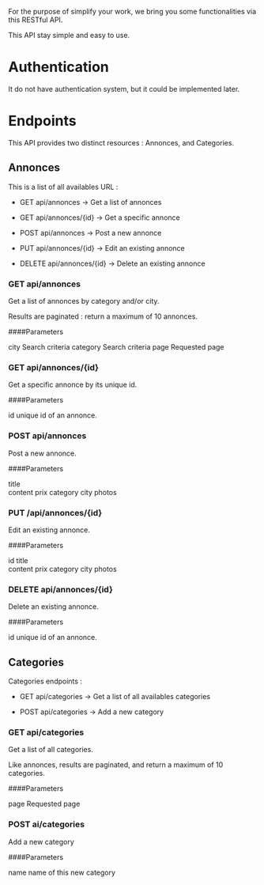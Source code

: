 For the purpose of simplify your work, we bring you some functionalities via this RESTful API.

This API stay simple and easy to use.

Authentication
==============

It do not have authentication system, but it could be implemented later.

Endpoints
=========

This API provides two distinct resources : Annonces, and Categories.

Annonces
--------

This is a list of all availables URL :

- GET api/annonces 			-> Get a list of annonces

- GET api/annonces/{id}		-> Get a specific annonce

- POST api/annonces			-> Post a new annonce

- PUT api/annonces/{id} 	-> Edit an existing annonce

- DELETE api/annonces/{id}  -> Delete an existing annonce

### GET api/annonces

Get a list of annonces by category and/or city.

Results are paginated : return a maximum of 10 annonces.

####Parameters

city		Search criteria
category	Search criteria
page		Requested page


### GET api/annonces/{id}

Get a specific annonce by its unique id.

####Parameters

id		unique id of an annonce.


### POST api/annonces

Post a new annonce.

####Parameters

title		
content
prix
category
city
photos


### PUT /api/annonces/{id}

Edit an existing annonce.

####Parameters

id
title		
content
prix
category
city
photos

### DELETE api/annonces/{id}

Delete an existing annonce.

####Parameters

id		unique id of an annonce.


Categories
----------

Categories endpoints :

- GET api/categories	-> Get a list of all availables categories

- POST api/categories	-> Add a new category

### GET api/categories

Get a list of all categories.

Like annonces, results are paginated, and return a maximum of 10 categories.

####Parameters

page		Requested page


### POST ai/categories

Add a new category

####Parameters

name	name of this new category